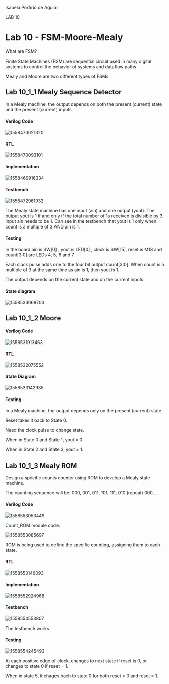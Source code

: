 Isabela Porfirio de Aguiar

LAB 10



# Lab 10 - FSM-Moore-Mealy

What are FSM?

Finite State Machines (FSM) are sequential circuit used in many digital systems to control the behavior of
systems and dataflow paths.

Mealy and Moore are two different types of FSMs.



## Lab 10_1_1 Mealy Sequence Detector

In a Mealy machine, the output depends on both the present (current) state and the present (current) inputs.


#### Verilog Code

![1558470021320](1558470021320.png)



#### RTL

![1558470093101](1558470093101.png)



#### Implementation

![1558469916334](1558469916334.png)



#### Testbench

![1558472961932](1558472961932.png)



The Mealy state machine has one input (ain) and one output (yout). The output yout is 1 if and only if the total number of 1s received is divisible by 3. Input ain needs to be 1. Can see in the testbench that yout is 1 only when count is a multiple of 3 AND ain is 1.



#### Testing

In the board ain is SW[0] , yout is LED[0] , clock is SW[15], reset is M18 and count[3:0] are LEDs 4, 5, 6 and 7.

Each clock pulse adds one to the four bit output count[3:0]. When count is a multiple of 3 at the same time as ain is 1, then yout is 1. 

The output depends on the current state and on the current inputs. 



#### State diagram 

![1558533068703](1558533068703.png)



## Lab 10_1_2 Moore 



#### Verilog Code

![1558531913463](1558531913463.png)



#### RTL

![1558532075552](1558532075552.png)





#### State Diagram

![1558533142935](1558533142935.png)



#### Testing

In a Mealy machine, the output depends only on the present (current) state.

Reset takes it back to State 0.

Need the clock pulse to change state.



When in State 0 and State 1, yout = 0.

When in State 2 and State 3, yout = 1.





## Lab 10_1_3 Mealy ROM

Design a specific counts counter using ROM to develop a Mealy state machine.

The counting sequence will be: 000, 001, 011, 101, 111, 010 (repeat) 000, …



#### Verilog Code

![1558553053449](1558553053449.png)

Count_ROM module code:

![1558553085697](1558553085697.png)



ROM is being used to define the specific counting, assigning them to each state.



#### RTL

![1558553146093](1558553146093.png)



#### Implementation

![1558552924968](1558552924968.png)





#### Testbench

![1558554553807](1558554553807.png)

The testbench works



#### Testing

![1558554245493](1558554245493.png)

At each positive edge of clock, changes to next state if reset is 0, or changes to state 0 if reset = 1.

When in state 5, it chages bach to state 0 for both reset = 0 and reset = 1.

